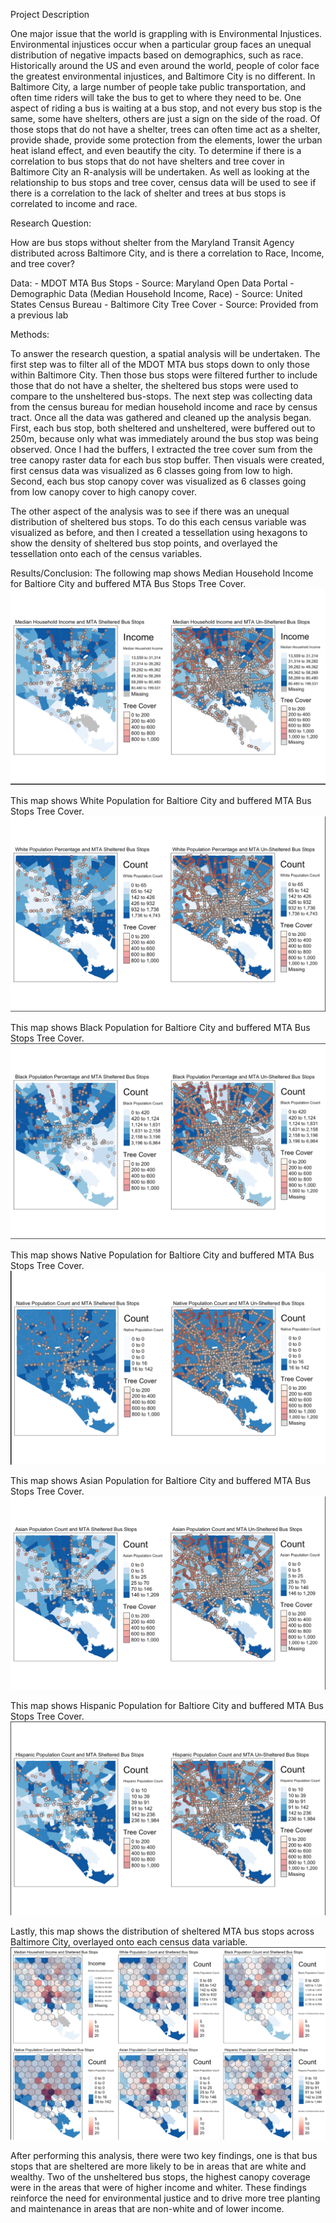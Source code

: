 Project Description

One major issue that the world is grappling with is Environmental Injustices. Environmental injustices occur when a particular group faces an unequal distribution of negative impacts based on demographics, such as race. Historically around the US and even around the world, people of color face the greatest environmental injustices, and Baltimore City is no different. In Baltimore City, a large number of people take public transportation, and often time riders will take the bus to get to where they need to be. One aspect of riding a bus is waiting at a bus stop, and not every bus stop is the same, some have shelters, others are just a sign on the side of the road. Of those stops that do not have a shelter, trees can often time act as a shelter, provide shade, provide some protection from the elements, lower the urban heat island effect, and even beautify the city. To determine if there is a correlation to bus stops that do not have shelters and tree cover in Baltimore City an R-analysis will be undertaken. As well as looking at the relationship to bus stops and tree cover, census data will be used to see if there is a correlation to the lack of shelter and trees at bus stops is correlated to income and race. 

Research Question: 

How are bus stops without shelter from the Maryland Transit Agency distributed across Baltimore City, and is there a correlation to Race, Income, and tree cover?


Data:
	- MDOT MTA Bus Stops - Source: Maryland Open Data Portal
	- Demographic Data (Median Household Income, Race) - Source: United States Census Bureau 
	- Baltimore City Tree Cover - Source: Provided from a previous lab

Methods:

To answer the research question, a spatial analysis will be undertaken. The first step was to filter all of the MDOT MTA bus stops down to only those within Baltimore City. Then those bus stops were filtered further to include those that do not have a shelter, the sheltered bus stops were used to compare to the unsheltered bus-stops. The next step was collecting data from the census bureau for median household income and race by census tract. Once all the data was gathered and cleaned up the analysis began. First, each bus stop, both sheltered and unsheltered, were buffered out to 250m, because only what was immediately around the bus stop was being observed. Once I had the buffers, I extracted the tree cover sum from the tree canopy raster data for each bus stop buffer. Then visuals were created, first census data was visualized as 6 classes going from low to high. Second, each bus stop canopy cover was visualized as 6 classes going from low canopy cover to high canopy cover. 

The other aspect of the analysis was to see if there was an unequal distribution of sheltered bus stops. To do this each census variable was visualized as before, and then I created a tessellation using hexagons to show the density of sheltered bus stop points, and overlayed the tessellation onto each of the census variables. 

Results/Conclusion:
The following map shows Median Household Income for Baltiore City and buffered MTA Bus Stops Tree Cover.
<img src= "images/Screen%20Shot%202022-05-21%20at%2010.25.48%20PM.png"/>

This map shows White Population for Baltiore City and buffered MTA Bus Stops Tree Cover.
<img src= "images/Screen%20Shot%202022-05-21%20at%2010.26.07%20PM.png"/>

This map shows Black Population for Baltiore City and buffered MTA Bus Stops Tree Cover. 
<img src= "images/Screen%20Shot%202022-05-21%20at%2010.26.19%20PM.png">

This map shows Native Population for Baltiore City and buffered MTA Bus Stops Tree Cover.
<img src= "images/Screen%20Shot%202022-05-21%20at%2010.26.31%20PM.png"/>

This map shows Asian Population for Baltiore City and buffered MTA Bus Stops Tree Cover.
<img src= "images/Screen%20Shot%202022-05-21%20at%2010.26.44%20PM.png"/>

This map shows Hispanic Population for Baltiore City and buffered MTA Bus Stops Tree Cover.
<img src= "images/Screen%20Shot%202022-05-21%20at%2010.26.53%20PM.png"/>

Lastly, this map shows the distribution of sheltered MTA bus stops across Baltimore City, overlayed onto each census data variable. 
<img src= "images/Screen%20Shot%202022-05-21%20at%2010.27.02%20PM.png"/>

After performing this analysis, there were two key findings, one is that bus stops that are sheltered are more likely to be in areas that are white and wealthy. Two of the unsheltered bus stops, the highest canopy coverage were in the areas that were of higher income and whiter. These findings reinforce the need for environmental justice and to drive more tree planting and maintenance in areas that are non-white and of lower income. 
